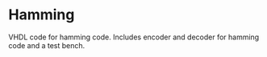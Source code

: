 # Hamming
VHDL code for hamming code. Includes encoder and decoder for hamming code and a test bench.
